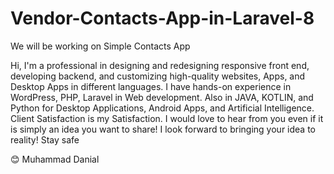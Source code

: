 # Vendor-Contacts-App-in-Laravel-8
We will be working on Simple Contacts App

Hi, I'm a professional in designing and redesigning responsive front end, developing backend, and customizing high-quality websites, Apps, and Desktop Apps in different languages. I have hands-on experience in WordPress, PHP, Laravel in Web development. Also in JAVA, KOTLIN, and Python for Desktop Applications, Android Apps, and Artificial Intelligence. Client Satisfaction is my Satisfaction. I would love to hear from you even if it is simply an idea you want to share! I look forward to bringing your idea to reality! Stay safe 

😊 Muhammad Danial


